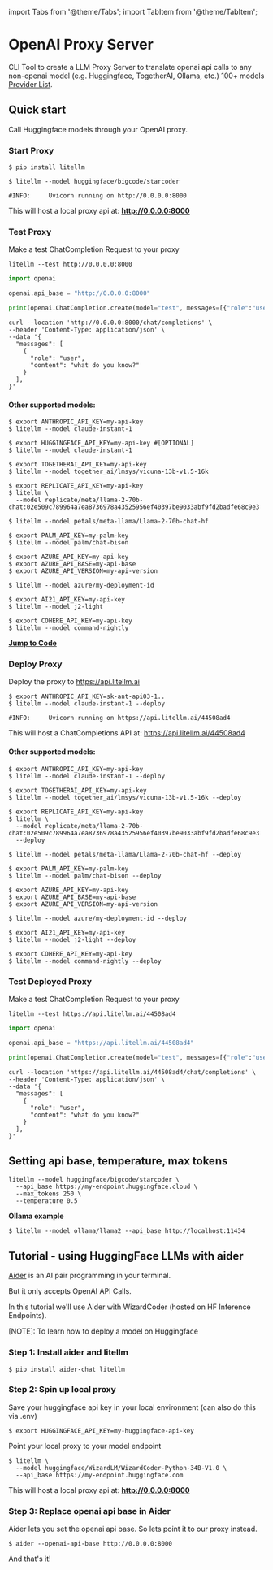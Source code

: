 import Tabs from '@theme/Tabs';
import TabItem from '@theme/TabItem';

# OpenAI Proxy Server

CLI Tool to create a LLM Proxy Server to translate openai api calls to any non-openai model (e.g. Huggingface, TogetherAI, Ollama, etc.) 100+ models [Provider List](https://docs.litellm.ai/docs/providers).

## Quick start
Call Huggingface models through your OpenAI proxy.

### Start Proxy
```shell
$ pip install litellm
```
```shell
$ litellm --model huggingface/bigcode/starcoder

#INFO:     Uvicorn running on http://0.0.0.0:8000
```

This will host a local proxy api at: **http://0.0.0.0:8000**

### Test Proxy
Make a test ChatCompletion Request to your proxy
<Tabs>
<TabItem value="litellm" label="litellm cli">

```shell
litellm --test http://0.0.0.0:8000
```

</TabItem>
<TabItem value="openai" label="OpenAI">

```python
import openai

openai.api_base = "http://0.0.0.0:8000"

print(openai.ChatCompletion.create(model="test", messages=[{"role":"user", "content":"Hey!"}]))
```

</TabItem>

<TabItem value="curl" label="curl">

```curl
curl --location 'http://0.0.0.0:8000/chat/completions' \
--header 'Content-Type: application/json' \
--data '{
  "messages": [
    {
      "role": "user",
      "content": "what do you know?"
    }
  ],
}'
```
</TabItem>
</Tabs>

#### Other supported models:
<Tabs>
<TabItem value="anthropic" label="Anthropic">

```shell
$ export ANTHROPIC_API_KEY=my-api-key
$ litellm --model claude-instant-1
```

</TabItem>

<TabItem value="huggingface" label="Huggingface">

```shell
$ export HUGGINGFACE_API_KEY=my-api-key #[OPTIONAL]
$ litellm --model claude-instant-1
```

</TabItem>

<TabItem value="together_ai" label="TogetherAI">

```shell
$ export TOGETHERAI_API_KEY=my-api-key
$ litellm --model together_ai/lmsys/vicuna-13b-v1.5-16k
```

</TabItem>

<TabItem value="replicate" label="Replicate">

```shell
$ export REPLICATE_API_KEY=my-api-key
$ litellm \
  --model replicate/meta/llama-2-70b-chat:02e509c789964a7ea8736978a43525956ef40397be9033abf9fd2badfe68c9e3
```

</TabItem>

<TabItem value="petals" label="Petals">

```shell
$ litellm --model petals/meta-llama/Llama-2-70b-chat-hf
```

</TabItem>

<TabItem value="palm" label="Palm">

```shell
$ export PALM_API_KEY=my-palm-key
$ litellm --model palm/chat-bison
```

</TabItem>

<TabItem value="azure" label="Azure OpenAI">

```shell
$ export AZURE_API_KEY=my-api-key
$ export AZURE_API_BASE=my-api-base
$ export AZURE_API_VERSION=my-api-version

$ litellm --model azure/my-deployment-id
```

</TabItem>

<TabItem value="ai21" label="AI21">

```shell
$ export AI21_API_KEY=my-api-key
$ litellm --model j2-light
```

</TabItem>

<TabItem value="cohere" label="Cohere">

```shell
$ export COHERE_API_KEY=my-api-key
$ litellm --model command-nightly
```

</TabItem>

</Tabs>

[**Jump to Code**](https://github.com/BerriAI/litellm/blob/fef4146396d5d87006259e00095a62e3900d6bb4/litellm/proxy.py#L36)


### Deploy Proxy
Deploy the proxy to https://api.litellm.ai

```shell
$ export ANTHROPIC_API_KEY=sk-ant-api03-1..
$ litellm --model claude-instant-1 --deploy

#INFO:     Uvicorn running on https://api.litellm.ai/44508ad4
```

This will host a ChatCompletions API at: https://api.litellm.ai/44508ad4

#### Other supported models:
<Tabs>
<TabItem value="anthropic" label="Anthropic">

```shell
$ export ANTHROPIC_API_KEY=my-api-key
$ litellm --model claude-instant-1 --deploy
```

</TabItem>

<TabItem value="together_ai" label="TogetherAI">

```shell
$ export TOGETHERAI_API_KEY=my-api-key
$ litellm --model together_ai/lmsys/vicuna-13b-v1.5-16k --deploy
```

</TabItem>

<TabItem value="replicate" label="Replicate">

```shell
$ export REPLICATE_API_KEY=my-api-key
$ litellm \
  --model replicate/meta/llama-2-70b-chat:02e509c789964a7ea8736978a43525956ef40397be9033abf9fd2badfe68c9e3
  --deploy
```

</TabItem>

<TabItem value="petals" label="Petals">

```shell
$ litellm --model petals/meta-llama/Llama-2-70b-chat-hf --deploy
```

</TabItem>

<TabItem value="palm" label="Palm">

```shell
$ export PALM_API_KEY=my-palm-key
$ litellm --model palm/chat-bison --deploy
```

</TabItem>

<TabItem value="azure" label="Azure OpenAI">

```shell
$ export AZURE_API_KEY=my-api-key
$ export AZURE_API_BASE=my-api-base
$ export AZURE_API_VERSION=my-api-version

$ litellm --model azure/my-deployment-id --deploy
```

</TabItem>

<TabItem value="ai21" label="AI21">

```shell
$ export AI21_API_KEY=my-api-key
$ litellm --model j2-light --deploy
```

</TabItem>

<TabItem value="cohere" label="Cohere">

```shell
$ export COHERE_API_KEY=my-api-key
$ litellm --model command-nightly --deploy
```

</TabItem>

</Tabs>

### Test Deployed Proxy
Make a test ChatCompletion Request to your proxy
<Tabs>
<TabItem value="litellm" label="litellm cli">

```shell
litellm --test https://api.litellm.ai/44508ad4
```

</TabItem>
<TabItem value="openai" label="OpenAI">

```python
import openai

openai.api_base = "https://api.litellm.ai/44508ad4"

print(openai.ChatCompletion.create(model="test", messages=[{"role":"user", "content":"Hey!"}]))
```

</TabItem>

<TabItem value="curl" label="curl">

```curl
curl --location 'https://api.litellm.ai/44508ad4/chat/completions' \
--header 'Content-Type: application/json' \
--data '{
  "messages": [
    {
      "role": "user",
      "content": "what do you know?"
    }
  ],
}'
```
</TabItem>
</Tabs>

## Setting api base, temperature, max tokens

```shell
litellm --model huggingface/bigcode/starcoder \
  --api_base https://my-endpoint.huggingface.cloud \
  --max_tokens 250 \
  --temperature 0.5
```

**Ollama example**

```shell
$ litellm --model ollama/llama2 --api_base http://localhost:11434
```

## Tutorial - using HuggingFace LLMs with aider
[Aider](https://github.com/paul-gauthier/aider) is an AI pair programming in your terminal.

But it only accepts OpenAI API Calls.

In this tutorial we'll use Aider with WizardCoder (hosted on HF Inference Endpoints).

[NOTE]: To learn how to deploy a model on Huggingface

### Step 1: Install aider and litellm
```shell
$ pip install aider-chat litellm
```

### Step 2: Spin up local proxy
Save your huggingface api key in your local environment (can also do this via .env)

```shell
$ export HUGGINGFACE_API_KEY=my-huggingface-api-key
```

Point your local proxy to your model endpoint

```shell
$ litellm \
  --model huggingface/WizardLM/WizardCoder-Python-34B-V1.0 \
  --api_base https://my-endpoint.huggingface.com
```
This will host a local proxy api at: **http://0.0.0.0:8000**

### Step 3: Replace openai api base in Aider
Aider lets you set the openai api base. So lets point it to our proxy instead.

```shell
$ aider --openai-api-base http://0.0.0.0:8000
```



And that's it!
